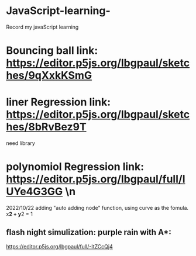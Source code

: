 # JavaScript-learning-

Record my javaScript learning 

# Bouncing ball link: https://editor.p5js.org/lbgpaul/sketches/9qXxkKSmG


# liner Regression link: https://editor.p5js.org/lbgpaul/sketches/8bRvBez9T
need library 
<script src="https://cdn.jsdelivr.net/npm/@tensorflow/tfjs@2.0.0/dist/tf.min.js"></script>


# polynomiol Regression link: https://editor.p5js.org/lbgpaul/full/lUYe4G3GG \n

2022/10/22 adding "auto adding node" function, using curve as the fomula. 
x**2 + y**2 = 1 


## flash night simulization: purple rain with A*:
https://editor.p5js.org/lbgpaul/full/-ItZCcQj4

